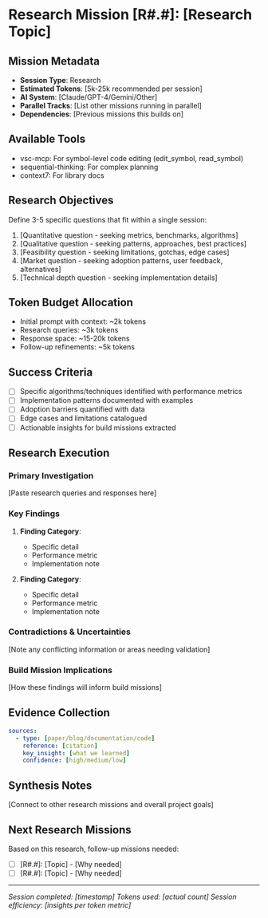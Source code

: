 # Research Mission [R#.#]: [Research Topic]

## Mission Metadata
- **Session Type**: Research
- **Estimated Tokens**: [5k-25k recommended per session]
- **AI System**: [Claude/GPT-4/Gemini/Other]
- **Parallel Tracks**: [List other missions running in parallel]
- **Dependencies**: [Previous missions this builds on]

## Available Tools
- vsc-mcp: For symbol-level code editing (edit_symbol, read_symbol)
- sequential-thinking: For complex planning
- context7: For library docs

## Research Objectives
Define 3-5 specific questions that fit within a single session:
1. [Quantitative question - seeking metrics, benchmarks, algorithms]
2. [Qualitative question - seeking patterns, approaches, best practices]
3. [Feasibility question - seeking limitations, gotchas, edge cases]
4. [Market question - seeking adoption patterns, user feedback, alternatives]
5. [Technical depth question - seeking implementation details]

## Token Budget Allocation
- Initial prompt with context: ~2k tokens
- Research queries: ~3k tokens
- Response space: ~15-20k tokens
- Follow-up refinements: ~5k tokens

## Success Criteria
- [ ] Specific algorithms/techniques identified with performance metrics
- [ ] Implementation patterns documented with examples
- [ ] Adoption barriers quantified with data
- [ ] Edge cases and limitations catalogued
- [ ] Actionable insights for build missions extracted

## Research Execution

### Primary Investigation
[Paste research queries and responses here]

### Key Findings
1. **Finding Category**: 
   - Specific detail
   - Performance metric
   - Implementation note

2. **Finding Category**:
   - Specific detail
   - Performance metric
   - Implementation note

### Contradictions & Uncertainties
[Note any conflicting information or areas needing validation]

### Build Mission Implications
[How these findings will inform build missions]

## Evidence Collection
```yaml
sources:
  - type: [paper/blog/documentation/code]
    reference: [citation]
    key_insight: [what we learned]
    confidence: [high/medium/low]
```

## Synthesis Notes
[Connect to other research missions and overall project goals]

## Next Research Missions
Based on this research, follow-up missions needed:
- [ ] [R#.#]: [Topic] - [Why needed]
- [ ] [R#.#]: [Topic] - [Why needed]

---
*Session completed: [timestamp]*
*Tokens used: [actual count]*
*Session efficiency: [insights per token metric]*
